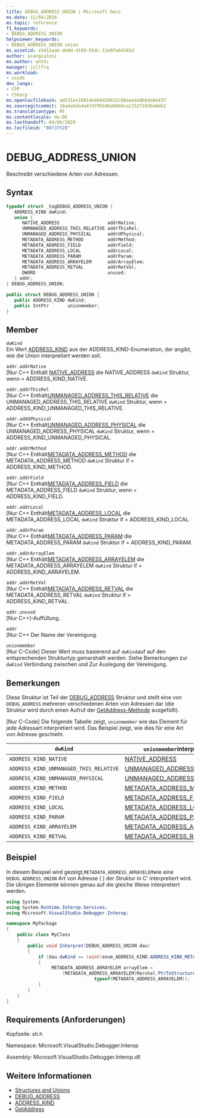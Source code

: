 ```yaml
---
title: DEBUG_ADDRESS_UNION | Microsoft Docs
ms.date: 11/04/2016
ms.topic: reference
f1_keywords:
- DEBUG_ADDRESS_UNION
helpviewer_keywords:
- DEBUG_ADDRESS_UNION union
ms.assetid: e3d11aab-de0d-4109-b5dc-11e07e64382d
author: acangialosi
ms.author: anthc
manager: jillfra
ms.workload:
- vssdk
dev_langs:
- CPP
- CSharp
ms.openlocfilehash: ad531ee10914e404459632c98aae4a9bbda8e437
ms.sourcegitcommit: 16a4a5da4a4fd795b46a0869ca2152f2d36e6db2
ms.translationtype: MT
ms.contentlocale: de-DE
ms.lasthandoff: 04/06/2020
ms.locfileid: "80737528"
---
```

# <a name="debug_address_union"></a>DEBUG_ADDRESS_UNION
Beschreibt verschiedene Arten von Adressen.

## <a name="syntax"></a>Syntax

```cpp
typedef struct _tagDEBUG_ADDRESS_UNION {
   ADDRESS_KIND dwKind;
   union {
      NATIVE_ADDRESS                  addrNative;
      UNMANAGED_ADDRESS_THIS_RELATIVE addrThisRel;
      UNMANAGED_ADDRESS_PHYSICAL      addrUPhysical;
      METADATA_ADDRESS_METHOD         addrMethod;
      METADATA_ADDRESS_FIELD          addrField;
      METADATA_ADDRESS_LOCAL          addrLocal;
      METADATA_ADDRESS_PARAM          addrParam;
      METADATA_ADDRESS_ARRAYELEM      addrArrayElem;
      METADATA_ADDRESS_RETVAL         addrRetVal;
      DWORD                           unused;
   } addr;
} DEBUG_ADDRESS_UNION;
```

```csharp
public struct DEBUG_ADDRESS_UNION {
   public ADDRESS_KIND dwKind;
   public IntPtr       unionmember;
}
```

## <a name="members"></a>Member
`dwKind`\
Ein Wert [ADDRESS_KIND](../../../extensibility/debugger/reference/address-kind.md) aus der ADDRESS_KIND-Enumeration, der angibt, wie die Union interpretiert werden soll.

`addr.addrNative`\
[Nur C++ Enthält [NATIVE_ADDRESS](../../../extensibility/debugger/reference/native-address.md) die NATIVE_ADDRESS `dwKind` Struktur, wenn = ADDRESS_KIND_NATIVE.

`addr.addrThisRel`\
[Nur C++ Enthält[UNMANAGED_ADDRESS_THIS_RELATIVE](../../../extensibility/debugger/reference/unmanaged-address-this-relative.md) die UNMANAGED_ADDRESS_THIS_RELATIVE `dwKind` Struktur, wenn = ADDRESS_KIND_UNMANAGED_THIS_RELATIVE.

`addr.addUPhysical`\
[Nur C++ Enthält[UNMANAGED_ADDRESS_PHYSICAL](../../../extensibility/debugger/reference/unmanaged-address-physical.md) die UNMANAGED_ADDRESS_PHYSICAL `dwKind` Struktur, wenn = ADDRESS_KIND_UNMANAGED_PHYSICAL.

`addr.addrMethod`\
[Nur C++ Enthält[METADATA_ADDRESS_METHOD](../../../extensibility/debugger/reference/metadata-address-method.md) die METADATA_ADDRESS_METHOD `dwKind` Struktur if = ADDRESS_KIND_METHOD.

`addr.addrField`\
[Nur C++ Enthält[METADATA_ADDRESS_FIELD](../../../extensibility/debugger/reference/metadata-address-field.md) die METADATA_ADDRESS_FIELD `dwKind` Struktur, wenn = ADDRESS_KIND_FIELD.

`addr.addrLocal`\
[Nur C++ Enthält[METADATA_ADDRESS_LOCAL](../../../extensibility/debugger/reference/metadata-address-local.md) die METADATA_ADDRESS_LOCAL `dwKind` Struktur if = ADDRESS_KIND_LOCAL.

`addr.addrParam`\
[Nur C++ Enthält[METADATA_ADDRESS_PARAM](../../../extensibility/debugger/reference/metadata-address-param.md) die METADATA_ADDRESS_PARAM `dwKind` Struktur if = ADDRESS_KIND_PARAM.

`addr.addrArrayElem`\
[Nur C++ Enthält[METADATA_ADDRESS_ARRAYELEM](../../../extensibility/debugger/reference/metadata-address-arrayelem.md) die METADATA_ADDRESS_ARRAYELEM `dwKind` Struktur if = ADDRESS_KIND_ARRAYELEM.

`addr.addrRetVal`\
[Nur C++ Enthält[METADATA_ADDRESS_RETVAL](../../../extensibility/debugger/reference/metadata-address-retval.md) die METADATA_ADDRESS_RETVAL `dwKind` Struktur if = ADDRESS_KIND_RETVAL.

`addr.unused`\
[Nur C++]-Auffüllung.

`addr`\
[Nur C++ Der Name der Vereinigung.

`unionmember`\
[Nur C-Code] Dieser Wert muss basierend auf `dwKind`auf auf den entsprechenden Strukturtyp gemarshallt werden. Siehe Bemerkungen zur `dwKind` Verbindung zwischen und Zur Auslegung der Vereinigung.

## <a name="remarks"></a>Bemerkungen
Diese Struktur ist Teil der [DEBUG_ADDRESS](../../../extensibility/debugger/reference/debug-address.md) Struktur und stellt eine von `DEBUG_ADDRESS` mehreren verschiedenen Arten von Adressen dar (die Struktur wird durch einen Aufruf der [GetAddress-Methode](../../../extensibility/debugger/reference/idebugaddress-getaddress.md) ausgefüllt).

 [Nur C-Code] Die folgende Tabelle zeigt, `unionmember` wie das Element für jede Adressart interpretiert wird. Das Beispiel zeigt, wie dies für eine Art von Adresse geschieht.

|`dwKind`|`unionmember`interpretiert als|
|--------------|----------------------------------|
|`ADDRESS_KIND_NATIVE`|[NATIVE_ADDRESS](../../../extensibility/debugger/reference/native-address.md)|
|`ADDRESS_KIND_UNMANAGED_THIS_RELATIVE`|[UNMANAGED_ADDRESS_THIS_RELATIVE](../../../extensibility/debugger/reference/unmanaged-address-this-relative.md)|
|`ADDRESS_KIND_UNMANAGED_PHYSICAL`|[UNMANAGED_ADDRESS_PHYSICAL](../../../extensibility/debugger/reference/unmanaged-address-physical.md)|
|`ADDRESS_KIND_METHOD`|[METADATA_ADDRESS_METHOD](../../../extensibility/debugger/reference/metadata-address-method.md)|
|`ADDRESS_KIND_FIELD`|[METADATA_ADDRESS_FIELD](../../../extensibility/debugger/reference/metadata-address-field.md)|
|`ADDRESS_KIND_LOCAL`|[METADATA_ADDRESS_LOCAL](../../../extensibility/debugger/reference/metadata-address-local.md)|
|`ADDRESS_KIND_PARAM`|[METADATA_ADDRESS_PARAM](../../../extensibility/debugger/reference/metadata-address-param.md)|
|`ADDRESS_KIND_ARRAYELEM`|[METADATA_ADDRESS_ARRAYELEM](../../../extensibility/debugger/reference/metadata-address-arrayelem.md)|
|`ADDRESS_KIND_RETVAL`|[METADATA_ADDRESS_RETVAL](../../../extensibility/debugger/reference/metadata-address-retval.md)|

## <a name="example"></a>Beispiel
In diesem Beispiel wird gezeigt,`METADATA_ADDRESS_ARRAYELEM`wie eine `DEBUG_ADDRESS_UNION` Art von Adresse ( ) der Struktur in C' interpretiert wird. Die übrigen Elemente können genau auf die gleiche Weise interpretiert werden.

```csharp
using System;
using System.Runtime.Interop.Services;
using Microsoft.VisualStudio.Debugger.Interop;

namespace MyPackage
{
    public class MyClass
    {
        public void Interpret(DEBUG_ADDRESS_UNION dau)
        {
            if (dau.dwKind == (uint)enum_ADDRESS_KIND.ADDRESS_KIND_METADATA_ARRAYELEM)
            {
                 METADATA_ADDRESS_ARRAYELEM arrayElem =
                     (METADATA_ADDRESS_ARRAYELEM)Marshal.PtrToStructure(dau.unionmember,
                                 typeof(METADATA_ADDRESS_ARRAYELEM));
            }
        }
    }
}
```

## <a name="requirements"></a>Requirements (Anforderungen)
Kopfzeile: sh.h

Namespace: Microsoft.VisualStudio.Debugger.Interop

Assembly: Microsoft.VisualStudio.Debugger.Interop.dll

## <a name="see-also"></a>Weitere Informationen
- [Structures and Unions](../../../extensibility/debugger/reference/structures-and-unions.md)
- [DEBUG_ADDRESS](../../../extensibility/debugger/reference/debug-address.md)
- [ADDRESS_KIND](../../../extensibility/debugger/reference/address-kind.md)
- [GetAddress](../../../extensibility/debugger/reference/idebugaddress-getaddress.md)
